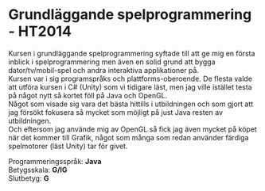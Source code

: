 # Grundläggande spelprogrammering - HT2014

Kursen i grundläggande spelprogrammering syftade till att ge mig en första inblick i spelprogrammering men även en solid grund att bygga dator/tv/mobil-spel och andra interaktiva applikationer på. <br>
Kursen var i sig programspråks och plattforms-oberoende. De flesta valde att utföra kursen i C# (Unity) som vi tidigare läst, men jag ville istället testa på något nytt så kortet föll på Java och OpenGL. <br>
Något som visade sig vara det bästa hittills i utbildningen och som gjort att jag försökt fokusera så mycket som möjligt på just Java resten av utbildningen.<br>
Och eftersom jag använde mig av OpenGL så fick jag även mycket på köpet när det kommer till Grafik, något som många som redan använder färdiga spelmotorer (läst Unity) tar för givet.<br>

Programmeringsspråk: <b>Java</b><br>
Betygsskala: <b>G/IG</b><br>
Slutbetyg: <b>G</b>
